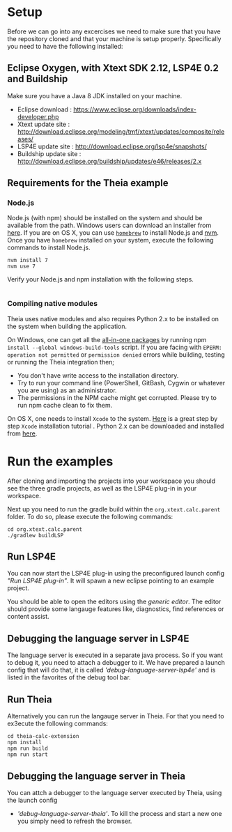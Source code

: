 # Setup

Before we can go into any excercises we need to make sure that you have the repository cloned and that your machine is setup properly. Specifically you need to have the following installed:

## Eclipse Oxygen, with Xtext SDK 2.12, LSP4E 0.2 and Buildship

Make sure you have a Java 8 JDK installed on your machine.
- Eclipse download : https://www.eclipse.org/downloads/index-developer.php 
- Xtext update site : http://download.eclipse.org/modeling/tmf/xtext/updates/composite/releases/
- LSP4E update site : http://download.eclipse.org/lsp4e/snapshots/
- Buildship update site : http://download.eclipse.org/buildship/updates/e46/releases/2.x

## Requirements for the Theia example

### Node.js
Node.js (with npm) should be installed on the system and should be available from the path. Windows users can download an installer from [here](https://nodejs.org/dist/v7.9.0/). If you are on OS X, you can use [`homebrew`](https://brew.sh) to install Node.js and [nvm](https://github.com/creationix/nvm). Once you have `homebrew` installed on your system, execute the following commands to install Node.js.

```brew install nvm
nvm install 7
nvm use 7
```

Verify your Node.js and npm installation with the following steps.
```node -v && npm -v
```

### Compiling native modules
Theia uses native modules and also requires Python 2.x to be installed on the system when building the application.

On Windows, one can get all the [all-in-one packages](https://github.com/felixrieseberg/windows-build-tools) by running npm `install --global windows-build-tools` script. If you are facing with `EPERM: operation not permitted` or `permission denied` errors while building, testing or running the Theia integration then;
 - You don't have write access to the installation directory.
 - Try to run your command line (PowerShell, GitBash, Cygwin or whatever you are using) as an administrator.
 - The permissions in the NPM cache might get corrupted. Please try to run npm cache clean to fix them.

On OS X, one needs to install `Xcode` to the system. [Here](https://www.moncefbelyamani.com/how-to-install-xcode-homebrew-git-rvm-ruby-on-mac/#laptop-script) is a great step by step `Xcode` installation tutorial . Python 2.x can be downloaded and installed from [here](https://www.python.org/downloads/release/python-2713/).

# Run the examples

After cloning and importing the projects into your workspace you should see the three gradle projects, as well as the LSP4E plug-in in your workspace.

Next up you need to run the gradle build within the `org.xtext.calc.parent` folder. To do so, please execute the following commands:
```
cd org.xtext.calc.parent
./gradlew buildLSP
```

## Run LSP4E

You can now start the LSP4E plug-in using the preconfigured launch config _"Run LSP4E plug-in"_. It will spawn a new eclipse pointing to an example project.

You should be able to open the editors using the _generic editor_. The editor should provide some langauge features like, diagnostics, find references or content assist.

## Debugging the language server in LSP4E
The language server is executed in a separate java process. So if you want to debug it, you need to attach a debugger to it. We have prepared a launch config that will do that, it is called _'debug-language-server-lsp4e'_ and is listed in the favorites of the debug tool bar.

## Run Theia

Alternatively you can run the langauge server in Theia.
For that you need to ex3ecute the following commands:

```
cd theia-calc-extension
npm install
npm run build
npm run start
```

## Debugging the language server in Theia
You can attch a debugger to the language server executed by Theia, using the launch config 
 - _'debug-language-server-theia'_.
 To kill the process and start a new one you simply need to refresh the browser.